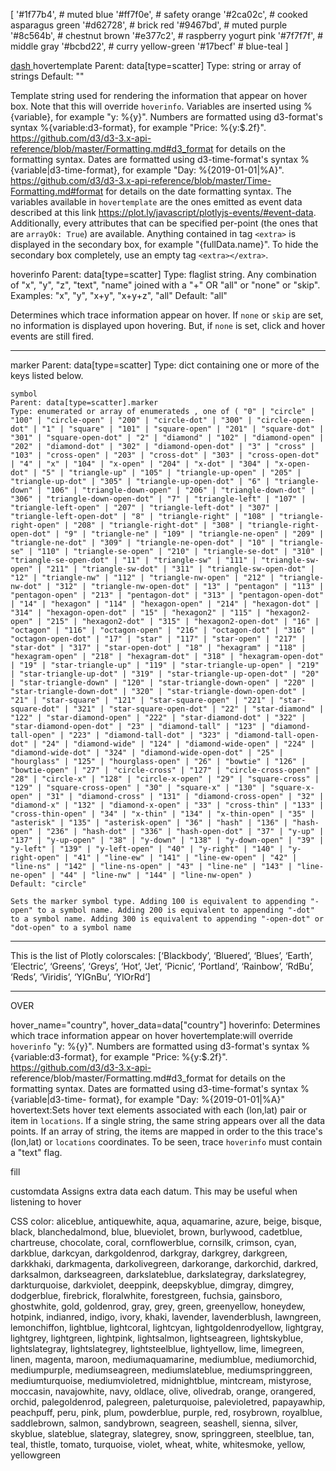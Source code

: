 [
    '#1f77b4',  # muted blue
    '#ff7f0e',  # safety orange
    '#2ca02c',  # cooked asparagus green
    '#d62728',  # brick red
    '#9467bd',  # muted purple
    '#8c564b',  # chestnut brown
    '#e377c2',  # raspberry yogurt pink
    '#7f7f7f',  # middle gray
    '#bcbd22',  # curry yellow-green
    '#17becf'   # blue-teal
]

[dash ](https://plot.ly/dash/)
hovertemplate
Parent: data[type=scatter]
Type: string or array of strings
Default: ""

Template string used for rendering the information that appear on hover box. Note that this will override `hoverinfo`. Variables are inserted using %{variable}, for example "y: %{y}". Numbers are formatted using d3-format's syntax %{variable:d3-format}, for example "Price: %{y:$.2f}". https://github.com/d3/d3-3.x-api-reference/blob/master/Formatting.md#d3_format for details on the formatting syntax. Dates are formatted using d3-time-format's syntax %{variable|d3-time-format}, for example "Day: %{2019-01-01|%A}". https://github.com/d3/d3-3.x-api-reference/blob/master/Time-Formatting.md#format for details on the date formatting syntax. The variables available in `hovertemplate` are the ones emitted as event data described at this link https://plot.ly/javascript/plotlyjs-events/#event-data. Additionally, every attributes that can be specified per-point (the ones that are `arrayOk: True`) are available. Anything contained in tag `<extra>` is displayed in the secondary box, for example "<extra>{fullData.name}</extra>". To hide the secondary box completely, use an empty tag `<extra></extra>`.




hoverinfo
Parent: data[type=scatter]
Type: flaglist string. Any combination of "x", "y", "z", "text", "name" joined with a "+" OR "all" or "none" or "skip".
Examples: "x", "y", "x+y", "x+y+z", "all"
Default: "all"

Determines which trace information appear on hover. If `none` or `skip` are set, no information is displayed upon hovering. But, if `none` is set, click and hover events are still fired.






-----

marker
Parent: data[type=scatter]
Type: dict containing one or more of the keys listed below.

    symbol
    Parent: data[type=scatter].marker
    Type: enumerated or array of enumerateds , one of ( "0" | "circle" | "100" | "circle-open" | "200" | "circle-dot" | "300" | "circle-open-dot" | "1" | "square" | "101" | "square-open" | "201" | "square-dot" | "301" | "square-open-dot" | "2" | "diamond" | "102" | "diamond-open" | "202" | "diamond-dot" | "302" | "diamond-open-dot" | "3" | "cross" | "103" | "cross-open" | "203" | "cross-dot" | "303" | "cross-open-dot" | "4" | "x" | "104" | "x-open" | "204" | "x-dot" | "304" | "x-open-dot" | "5" | "triangle-up" | "105" | "triangle-up-open" | "205" | "triangle-up-dot" | "305" | "triangle-up-open-dot" | "6" | "triangle-down" | "106" | "triangle-down-open" | "206" | "triangle-down-dot" | "306" | "triangle-down-open-dot" | "7" | "triangle-left" | "107" | "triangle-left-open" | "207" | "triangle-left-dot" | "307" | "triangle-left-open-dot" | "8" | "triangle-right" | "108" | "triangle-right-open" | "208" | "triangle-right-dot" | "308" | "triangle-right-open-dot" | "9" | "triangle-ne" | "109" | "triangle-ne-open" | "209" | "triangle-ne-dot" | "309" | "triangle-ne-open-dot" | "10" | "triangle-se" | "110" | "triangle-se-open" | "210" | "triangle-se-dot" | "310" | "triangle-se-open-dot" | "11" | "triangle-sw" | "111" | "triangle-sw-open" | "211" | "triangle-sw-dot" | "311" | "triangle-sw-open-dot" | "12" | "triangle-nw" | "112" | "triangle-nw-open" | "212" | "triangle-nw-dot" | "312" | "triangle-nw-open-dot" | "13" | "pentagon" | "113" | "pentagon-open" | "213" | "pentagon-dot" | "313" | "pentagon-open-dot" | "14" | "hexagon" | "114" | "hexagon-open" | "214" | "hexagon-dot" | "314" | "hexagon-open-dot" | "15" | "hexagon2" | "115" | "hexagon2-open" | "215" | "hexagon2-dot" | "315" | "hexagon2-open-dot" | "16" | "octagon" | "116" | "octagon-open" | "216" | "octagon-dot" | "316" | "octagon-open-dot" | "17" | "star" | "117" | "star-open" | "217" | "star-dot" | "317" | "star-open-dot" | "18" | "hexagram" | "118" | "hexagram-open" | "218" | "hexagram-dot" | "318" | "hexagram-open-dot" | "19" | "star-triangle-up" | "119" | "star-triangle-up-open" | "219" | "star-triangle-up-dot" | "319" | "star-triangle-up-open-dot" | "20" | "star-triangle-down" | "120" | "star-triangle-down-open" | "220" | "star-triangle-down-dot" | "320" | "star-triangle-down-open-dot" | "21" | "star-square" | "121" | "star-square-open" | "221" | "star-square-dot" | "321" | "star-square-open-dot" | "22" | "star-diamond" | "122" | "star-diamond-open" | "222" | "star-diamond-dot" | "322" | "star-diamond-open-dot" | "23" | "diamond-tall" | "123" | "diamond-tall-open" | "223" | "diamond-tall-dot" | "323" | "diamond-tall-open-dot" | "24" | "diamond-wide" | "124" | "diamond-wide-open" | "224" | "diamond-wide-dot" | "324" | "diamond-wide-open-dot" | "25" | "hourglass" | "125" | "hourglass-open" | "26" | "bowtie" | "126" | "bowtie-open" | "27" | "circle-cross" | "127" | "circle-cross-open" | "28" | "circle-x" | "128" | "circle-x-open" | "29" | "square-cross" | "129" | "square-cross-open" | "30" | "square-x" | "130" | "square-x-open" | "31" | "diamond-cross" | "131" | "diamond-cross-open" | "32" | "diamond-x" | "132" | "diamond-x-open" | "33" | "cross-thin" | "133" | "cross-thin-open" | "34" | "x-thin" | "134" | "x-thin-open" | "35" | "asterisk" | "135" | "asterisk-open" | "36" | "hash" | "136" | "hash-open" | "236" | "hash-dot" | "336" | "hash-open-dot" | "37" | "y-up" | "137" | "y-up-open" | "38" | "y-down" | "138" | "y-down-open" | "39" | "y-left" | "139" | "y-left-open" | "40" | "y-right" | "140" | "y-right-open" | "41" | "line-ew" | "141" | "line-ew-open" | "42" | "line-ns" | "142" | "line-ns-open" | "43" | "line-ne" | "143" | "line-ne-open" | "44" | "line-nw" | "144" | "line-nw-open" )
    Default: "circle"

    Sets the marker symbol type. Adding 100 is equivalent to appending "-open" to a symbol name. Adding 200 is equivalent to appending "-dot" to a symbol name. Adding 300 is equivalent to appending "-open-dot" or "dot-open" to a symbol name


---
This is the list of Plotly colorscales:
[‘Blackbody’,
‘Bluered’,
‘Blues’,
‘Earth’,
‘Electric’,
‘Greens’,
‘Greys’,
‘Hot’,
‘Jet’,
‘Picnic’,
‘Portland’,
‘Rainbow’,
‘RdBu’,
‘Reds’,
‘Viridis’,
‘YlGnBu’,
‘YlOrRd’]


-----
OVER

hover_name="country", hover_data=data["country"]
hoverinfo: Determines which trace information appear on hover
hovertemplate:will override
            `hoverinfo`
"y: %{y}". Numbers are formatted using
            d3-format's syntax %{variable:d3-format}, for example
            "Price: %{y:$.2f}". https://github.com/d3/d3-3.x-api-
            reference/blob/master/Formatting.md#d3_format for
            details on the formatting syntax. Dates are formatted
            using d3-time-format's syntax %{variable|d3-time-
            format}, for example "Day: %{2019-01-01|%A}"
hovertext:Sets hover text elements associated with each (lon,lat)
            pair or item in `locations`. If a single string, the
            same string appears over all the data points. If an
            array of string, the items are mapped in order to the
            this trace's (lon,lat) or `locations` coordinates. To
            be seen, trace `hoverinfo` must contain a "text" flag.


fill

 customdata
            Assigns extra data each datum. This may be useful when
            listening to hover



CSS color:
                aliceblue, antiquewhite, aqua, aquamarine, azure,
                beige, bisque, black, blanchedalmond, blue,
                blueviolet, brown, burlywood, cadetblue,
                chartreuse, chocolate, coral, cornflowerblue,
                cornsilk, crimson, cyan, darkblue, darkcyan,
                darkgoldenrod, darkgray, darkgrey, darkgreen,
                darkkhaki, darkmagenta, darkolivegreen, darkorange,
                darkorchid, darkred, darksalmon, darkseagreen,
                darkslateblue, darkslategray, darkslategrey,
                darkturquoise, darkviolet, deeppink, deepskyblue,
                dimgray, dimgrey, dodgerblue, firebrick,
                floralwhite, forestgreen, fuchsia, gainsboro,
                ghostwhite, gold, goldenrod, gray, grey, green,
                greenyellow, honeydew, hotpink, indianred, indigo,
                ivory, khaki, lavender, lavenderblush, lawngreen,
                lemonchiffon, lightblue, lightcoral, lightcyan,
                lightgoldenrodyellow, lightgray, lightgrey,
                lightgreen, lightpink, lightsalmon, lightseagreen,
                lightskyblue, lightslategray, lightslategrey,
                lightsteelblue, lightyellow, lime, limegreen,
                linen, magenta, maroon, mediumaquamarine,
                mediumblue, mediumorchid, mediumpurple,
                mediumseagreen, mediumslateblue, mediumspringgreen,
                mediumturquoise, mediumvioletred, midnightblue,
                mintcream, mistyrose, moccasin, navajowhite, navy,
                oldlace, olive, olivedrab, orange, orangered,
                orchid, palegoldenrod, palegreen, paleturquoise,
                palevioletred, papayawhip, peachpuff, peru, pink,
                plum, powderblue, purple, red, rosybrown,
                royalblue, saddlebrown, salmon, sandybrown,
                seagreen, seashell, sienna, silver, skyblue,
                slateblue, slategray, slategrey, snow, springgreen,
                steelblue, tan, teal, thistle, tomato, turquoise,
                violet, wheat, white, whitesmoke, yellow,
                yellowgreen